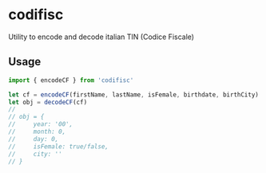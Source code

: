# codifisc

Utility to encode and decode italian TIN (Codice Fiscale)

## Usage

```javascript
import { encodeCF } from 'codifisc'

let cf = encodeCF(firstName, lastName, isFemale, birthdate, birthCity)
let obj = decodeCF(cf)
//
// obj = {
//     year: '00',
//     month: 0,
//     day: 0,
//     isFemale: true/false,
//     city: ''
// }
```
